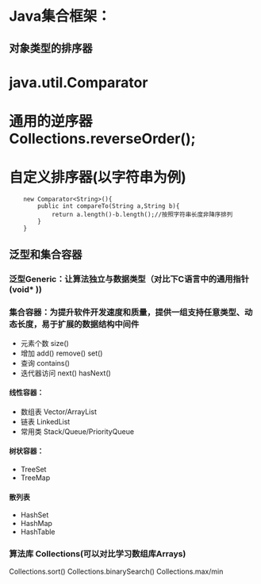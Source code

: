 # Java集合框架：
## 对象类型的排序器
# java.util.Comparator<T>
# 通用的逆序器  Collections.reverseOrder();
# 自定义排序器(以字符串为例)  
```
    new Comparator<String>(){
        public int compareTo(String a,String b){
            return a.length()-b.length();//按照字符串长度非降序排列
        }
    }
```
## 泛型和集合容器
### 泛型Generic：让算法独立与数据类型（对比下C语言中的通用指针(void* ))
### 集合容器：为提升软件开发速度和质量，提供一组支持任意类型、动态长度，易于扩展的数据结构中间件
- 元素个数 size()
- 增加  add()  remove() set()
- 查询  contains()
- 迭代器访问 next() hasNext()
#### 线性容器：
- 数组表 Vector/ArrayList
- 链表   LinkedList
- 常用类 Stack/Queue/PriorityQueue
#### 树状容器：
- TreeSet
- TreeMap
#### 散列表
- HashSet
- HashMap
- HashTable
### 算法库 Collections(可以对比学习数组库Arrays)
Collections.sort()
Collections.binarySearch()
Collections.max/min

